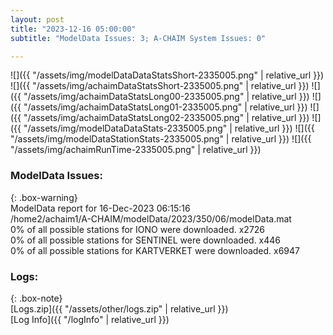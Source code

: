 ```yaml
---
layout: post
title: "2023-12-16 05:00:00"
subtitle: "ModelData Issues: 3; A-CHAIM System Issues: 0"

---
```


![]({{ "/assets/img/modelDataDataStatsShort-2335005.png" | relative_url }})
![]({{ "/assets/img/achaimDataStatsShort-2335005.png" | relative_url }})
![]({{ "/assets/img/achaimDataStatsLong00-2335005.png" | relative_url }})
![]({{ "/assets/img/achaimDataStatsLong01-2335005.png" | relative_url }})
![]({{ "/assets/img/achaimDataStatsLong02-2335005.png" | relative_url }})
![]({{ "/assets/img/modelDataDataStats-2335005.png" | relative_url }})
![]({{ "/assets/img/modelDataStationStats-2335005.png" | relative_url }})
![]({{ "/assets/img/achaimRunTime-2335005.png" | relative_url }})


### ModelData Issues:  
  
{: .box-warning}  
 ModelData report for 16-Dec-2023 06:15:16   
 /home2/achaim1/A-CHAIM/modelData/2023/350/06/modelData.mat   
 0% of all possible stations for IONO were downloaded. x2726   
 0% of all possible stations for SENTINEL were downloaded. x446   
 0% of all possible stations for KARTVERKET were downloaded. x6947   
  


### Logs:  
  
{: .box-note}  
[Logs.zip]({{ "/assets/other/logs.zip" | relative_url }})  
[Log Info]({{ "/logInfo" | relative_url }})  
